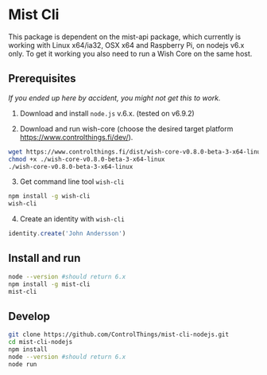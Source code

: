 # Mist Cli

This package is dependent on the mist-api package, which currently is working with Linux x64/ia32, OSX x64 and Raspberry Pi, on nodejs v6.x only. To get it working you also need to run a Wish Core on the same host.

## Prerequisites

*If you ended up here by accident, you might not get this to work.*

1) Download and install `node.js` v.6.x. (tested on v6.9.2)

2) Download and run wish-core (choose the desired target platform https://www.controlthings.fi/dev/).

```sh
wget https://www.controlthings.fi/dist/wish-core-v0.8.0-beta-3-x64-linux
chmod +x ./wish-core-v0.8.0-beta-3-x64-linux
./wish-core-v0.8.0-beta-3-x64-linux
```

3) Get command line tool `wish-cli`

```sh
npm install -g wish-cli
wish-cli
```

4)  Create an identity with `wish-cli`

```javascript
identity.create('John Andersson')
```

## Install and run

```sh
node --version #should return 6.x
npm install -g mist-cli
mist-cli
```

## Develop

```sh
git clone https://github.com/ControlThings/mist-cli-nodejs.git
cd mist-cli-nodejs
npm install
node --version #should return 6.x
node run
```


